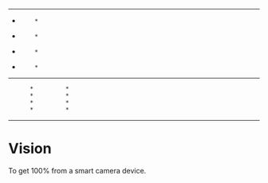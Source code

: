 
*         * * * * * *
*         *
*         *
*         *
*         *
* * * * * * * * * * * 
          *         * 
          *         * 
          *         * 
          *         * 
* * * * * *         *                                     


# Vision

To get 100% from a smart camera device.
